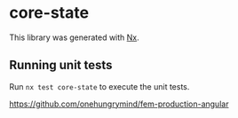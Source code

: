 # core-state

This library was generated with [Nx](https://nx.dev).

## Running unit tests

Run `nx test core-state` to execute the unit tests.

https://github.com/onehungrymind/fem-production-angular
